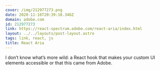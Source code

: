 ```yaml
---
cover: /img/212977273.png
date: 2020-11-16T20:39:18.346Z
domain: adobe.com
id: 212977273
link: https://react-spectrum.adobe.com/react-aria/index.html
layout: ../../layouts/post-layout.astro
tags: link, react, js
title: React Aria
---
```


I don’t know what’s more wild: a React hook that makes your custom UI elements accessible or that this came from Adobe.
